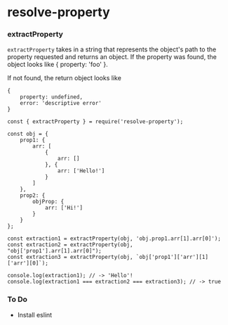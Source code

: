 # resolve-property

### extractProperty

`extractProperty` takes in a string that represents the object's path to the property requested and returns an object.
If the property was found, the object looks like { property: 'foo' }.

If not found, the return object looks like

```
{
    property: undefined,
    error: 'descriptive error'
}
```

```
const { extractProperty } = require('resolve-property');

const obj = {
    prop1: {
        arr: [
            {
                arr: []
            }, {
                arr: ['Hello!']
            }
        ]
    },
    prop2: {
        objProp: {
            arr: ['Hi!']
        }
    }
};

const extraction1 = extractProperty(obj, 'obj.prop1.arr[1].arr[0]');
const extraction2 = extractProperty(obj, "obj['prop1'].arr[1].arr[0]");
const extraction3 = extractProperty(obj, `obj['prop1']['arr'][1]['arr'][0]`);

console.log(extraction1); // -> 'Hello'!
console.log(extraction1 === extraction2 === extraction3); // -> true
```

### To Do

- Install eslint
